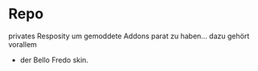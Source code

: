 # Repo
privates Resposity um gemoddete Addons parat zu haben...
dazu gehört vorallem 
* der Bello Fredo skin.
